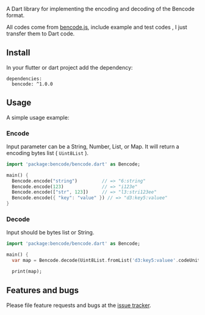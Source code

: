 A Dart library for implementing the encoding and decoding of the Bencode format.

All codes come from [bencode.js][bencode.js], include example and test codes , I just transfer them to Dart code.

## Install

In your flutter or dart project add the dependency:
```
dependencies:
  bencode: ^1.0.0
```

## Usage

A simple usage example:

### Encode
Input parameter can be a String, Number, List, or Map. It will return a encoding bytes list ( ```Uint8List``` ).

```dart
import 'package:bencode/bencode.dart' as Bencode;

main() {
  Bencode.encode("string")         // => "6:string"
  Bencode.encode(123)              // => "i123e"
  Bencode.encode(["str", 123])     // => "l3:stri123ee"
  Bencode.encode({ "key": "value" }) // => "d3:key5:valuee"
}
```

### Decode
Input should be bytes list or String.

```dart
import 'package:bencode/bencode.dart' as Bencode;

main() {
  var map = Bencode.decode(Uint8List.fromList('d3:key5:valuee'.codeUnits); // => { key: "value" } , the string value is bytes array

  print(map);
```

## Features and bugs

Please file feature requests and bugs at the [issue tracker][tracker].

[tracker]: https://github.com/eclipseglory/bencode_dart/issues
[bencode.js]:https://github.com/benjreinhart/bencode-js

